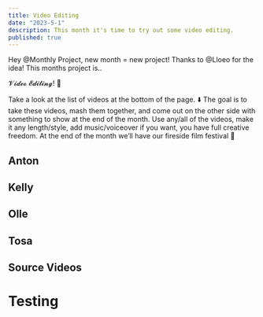 ```yaml
---
title: Video Editing
date: "2023-5-1"
description: This month it's time to try out some video editing.
published: true
---
```


<script>
    import Youtube from "./Youtube.svelte";
</script>

Hey @Monthly Project, new month = new project! Thanks to @Lloeo for the idea! This months project is..

𝓥𝓲𝓭𝓮𝓸 𝓔𝓭𝓲𝓽𝓲𝓷𝓰! 🎥

Take a look at the list of videos at the bottom of the page. ⬇️ The goal is to take these videos, mash them together, and come out on the other side with something to show at the end of the month. Use any/all of the videos, make it any length/style, add music/voiceover if you want, you have full creative freedom. At the end of the month we’ll have our fireside film festival 🍿




<h2>Anton</h2>
<Youtube link="LG-4TeDsgeo" />
<h2>Kelly</h2>
<Youtube link="uAB9alD0_Kw" />
<h2>Olle</h2>
<Youtube link="mG09EmhD5Gk" />
<h2>Tosa</h2>
<Youtube link="Uqd-HxiyAYw" />

<h2>Source Videos</h2>
<div class="source-videos">
    <h1>Testing<h1>
    <Youtube link="lZG986vvMRw" />
    <Youtube link="e0bvSX5lAew" />
    <Youtube link="-FrpuPLYnvY" />
    <Youtube link="sxkhAWMiqao" />
    <Youtube link="oT3mCybbhf0" />
</div>